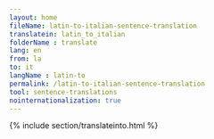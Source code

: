 ```yaml
---
layout: home
fileName: latin-to-italian-sentence-translation
translatein: latin_to_italian
folderName : translate
lang: en
from: la
to: it
langName : latin-to
permalink: /latin-to-italian-sentence-translation
tool: sentence-translations
nointernationalization: true
---
```

{% include section/translateinto.html %}
